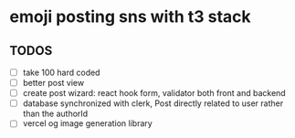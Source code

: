 # emoji posting sns with t3 stack

## TODOS

- [ ] take 100 hard coded
- [ ] better post view
- [ ] create post wizard: react hook form, validator both front and backend
- [ ] database synchronized with clerk, Post directly related to user rather than the authorId
- [ ] vercel og image generation library
